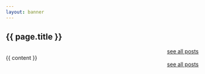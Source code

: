```yaml
---
layout: banner
---
```

<h2>{{ page.title }}</h2>
<div style="text-align:right"><a href="{{ site.url }}">see all posts</a></div>
{{ content }}
<div style="text-align:right"><a href="{{ site.url }}">see all posts</a></div>



